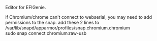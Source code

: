 Editor for EFIGenie.</br>

if Chromium/chrome can't connect to webserial, you may need to add permissions to the snap. add these 2 lines to /var/lib/snapd/apparmor/profiles/snap.chromium.chromium</br>
sudo snap connect chromium:raw-usb
